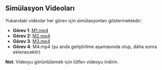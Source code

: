 ## Simülasyon Videoları

Yukarıdaki videolar her görev için simülasyonları göstermektedir:

- **Görev 1**: [M1.mp4](https://github.com/Aniskonig/TEKNOFEST-2025/blob/main/M1.mp4)
- **Görev 2**: [M2.mp4](https://github.com/Aniskonig/TEKNOFEST-2025/blob/main/M2.mp4)
- **Görev 3**: [M3.mp4](https://github.com/Aniskonig/TEKNOFEST-2025/blob/main/M3.mp4)
- **Görev 4**: M4.mp4 (şu anda geliştirilme aşamasında olup, daha sonra eklenecektir)

**Not**: Videoyu görüntülemek için lütfen videoyu indirin.
